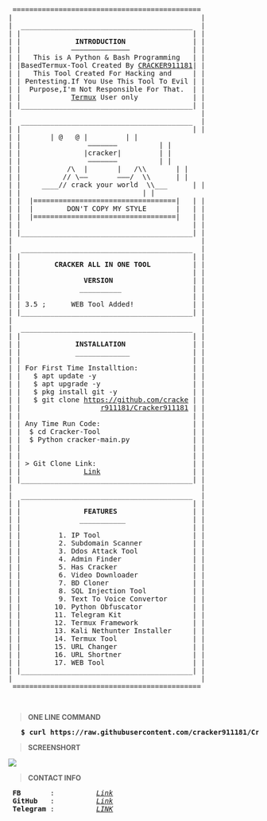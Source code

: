 <pre>
 =============================================
|                                             |
|  _________________________________________  |
| |                                         | |
| |             <b>INTRODUCTION</b>                | |
| |            ——————————————               | |
| |   This is A Python & Bash Programming   | |    
| |BasedTermux-Tool Created By <a href="https://www.facebook.com/cracker911181">CRACKER911181</a>| |
| |   This Tool Created For Hacking and     | |
| | Pentesting.If You Use This Tool To Evil | |
| |  Purpose,I'm Not Responsible For That.  | |
| |            <a href="https://play.google.com/store/apps/details?id=com.termux">Termux</a> User only             | |
| |_________________________________________| |
|                                             |
|  _________________________________________  |
| |                                         | |
| |		  | @   @ |		    | |
| |                ———————		    | |
| |               |cracker|		    | |	  
| |                ———————		    | |
| |           /\  |       |   /\\	    | |
| |          // \——       ———/  \\	    | |  
| |     ____// crack your world  \\___ 	    | |
| |			                    | |
| |  |==================================|   | |
| |  |        DON'T COPY MY STYLE       |   | |
| |  |==================================|   | |
| |                                         | |
| |_________________________________________| |
|                                             |
|  _________________________________________  |
| |                                         | |
| |        <b>CRACKER ALL IN ONE TOOL</b>          | |
| |                                         | |
| |               <b>VERSION</b>                   | |
| |              __________                 | |
| |                                         | |
| | 3.5 ;      WEB Tool Added!              | |
| |_________________________________________| |
|                                             |
|  _________________________________________  | 
| |                                         | |
<!--| |        CRACKER ALL IN ONE TOOL         | |-->| |             <b>INSTALLATION</b>                | |
| |             _____________               | |
| |                                         | |
| | For First Time Installtion:             | |
| |   $ apt update -y                       | |
| |   $ apt upgrade -y                      | |
| |   $ pkg install git -y                  | |
| |   $ git clone <a href="https://github.com/cracker911181/Cracker-Tool">https://github.com/cracke</a> | |
| |                   <a href="https://github.com/cracker911181/Cracker-Tool">r911181/Cracker911181</a> | |
| |                                         | |
| | Any Time Run Code:                      | |
| |  $ cd Cracker-Tool                      | |
| |  $ Python cracker-main.py               | |
| |                                         | |
| |                                         | |
| | > Git Clone Link:                       | |
| |               <a href="https://github.com/cracker911181/Cracker-Tool">Link</a>                      | |
| |_________________________________________| |
|                                             |
|  _________________________________________  |
| |                                         | |
| |               <b>FEATURES</b>                  | |
| |              ___________                | |
| |                                         | |
| |         1. IP Tool                      | |
| |         2. Subdomain Scanner            | |
| |         3. Ddos Attack Tool             | |
| |         4. Admin Finder                 | |
| |         5. Has Cracker                  | |
| |         6. Video Downloader             | |
| |         7. BD Cloner                    | |
| |         8. SQL Injection Tool           | |
| |         9. Text To Voice Convertor      | |
| |        10. Python Obfuscator            | |
| |        11. Telegram Kit                 | |
| |        12. Termux Framework             | |
| |        13. Kali Nethunter Installer     | |
| |        14. Termux Tool                  | |
| |        15. URL Changer                  | |
| |        16. URL Shortner                 | |
| |        17. WEB Tool                     | |
| |_________________________________________| |
|                                             |
 =============================================
</pre>


<br>

<b>

> ONE LINE COMMAND

<pre>	$ curl https://raw.githubusercontent.com/cracker911181/Cracker-Tool/main/crcu.py | python ; cd Cracker-Tool ; python cracker-main.py </pre>

  
> SCREENSHORT


</b>
<img src="https://github.com/cracker911181/Cracker-Tool/blob/cd8a61b51f84274205867db000f844b3738f1776/.fucked/20211010_022038.jpg" />

<br>

<b>
  

> CONTACT INFO  

</b>
<pre>
<b> FB</b>       :          <a href="https://www.facebook.com/cracker911181"><i>Link</i></a>
<b> GitHub</b>   :          <a href="https://github.com/cracker911181"><i>Link</i></a>
<b> Telegram</b> :          <a href="https://t.me/cracker911181"><i>LINK</i></a> 
</pre>
